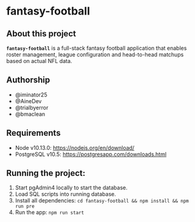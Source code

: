 # fantasy-football

## About this project

**`fantasy-football`** is a full-stack fantasy football application that enables roster management, league configuration and head-to-head matchups based on actual NFL data.

## Authorship

- @iminator25
- @AineDev
- @trialbyerror
- @bmaclean

## Requirements

- Node v10.13.0: https://nodejs.org/en/download/
- PostgreSQL v10.5: https://postgresapp.com/downloads.html

## Running the project:
1. Start pgAdmin4 locally to start the database.
1. Load SQL scripts into running database.
1. Install all dependencies:
  `cd fantasy-football && npm install && npm run pre`
1. Run the app:
  `npm run start`

